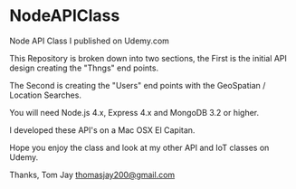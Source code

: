 # NodeAPIClass

Node API Class I published on Udemy.com

This Repository is broken down into two sections, the First is the initial API design creating the "Thngs" end points.

The Second is creating the "Users" end points with the GeoSpatian / Location Searches.

You will need Node.js 4.x, Express 4.x and MongoDB 3.2 or higher.

I developed these API's on a Mac OSX El Capitan.

Hope you enjoy the class and look at my other API and IoT classes on Udemy.

Thanks, Tom Jay
thomasjay200@gmail.com


